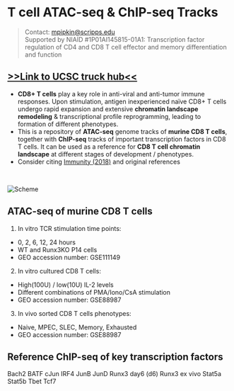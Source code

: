 # T cell ATAC-seq & ChIP-seq Tracks 
> Contact: mpipkin@scripps.edu <br>
> Supported by NIAID #1P01AI145815-01A1: Transcription factor regulation of CD4 and CD8 T cell effector and memory differentiation and function 

## [>>Link to UCSC truck hub<<](https://genome.ucsc.edu/cgi-bin/hgHubConnect)

- **CD8+ T cells** play a key role in anti-viral and anti-tumor immune responses. Upon stimulation, antigen inexperienced naïve CD8+ T cells undergo rapid expansion and extensive **chromatin landscape remodeling** & transcriptional profile reprogramming, leading to formation of different phenotypes. <br>
- This is a repository of **ATAC-seq** genome tracks of **murine CD8 T cells**, together with **ChIP-seq** tracks of important transcription factors in CD8 T cells. It can be used as a reference for **CD8 T cell chromatin landscape** at different stages of development / phenotypes. <br>
- Consider citing [Immunity (2018)](https://www.cell.com/immunity/comments/S1074-7613(18)30126-2) and original references <br>
<br>

![Scheme](https://user-images.githubusercontent.com/26311995/101567390-b6d59a00-399e-11eb-93cb-63fed2b2c0dc.png)

## ATAC-seq of murine CD8 T cells
1. In vitro TCR stimulation time points: 
  - 0, 2, 6, 12, 24 hours
  - WT and Runx3KO P14 cells
  - GEO accession number: GSE111149
2. In vitro cultured CD8 T cells:
  - High(100U) / low(10U) IL-2 levels
  - Different combinations of PMA/Iono/CsA stimulation 
  - GEO accession number: GSE88987
3. In vivo sorted CD8 T cells phenotypes:
  - Naive, MPEC, SLEC, Memory, Exhausted
  - GEO accession number: GSE88987
  
## Reference ChIP-seq of key transcription factors
Bach2
BATF
cJun
IRF4
JunB
JunD
Runx3 day6 (d6)
Runx3 ex vivo
Stat5a
Stat5b
Tbet
Tcf7
